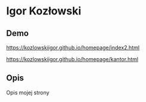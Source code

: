 # Igor Kozłowski

## Demo

https://kozlowskiigor.github.io/homepage/index2.html

https://kozlowskiigor.github.io/homepage/kantor.html

## Opis

Opis mojej strony
